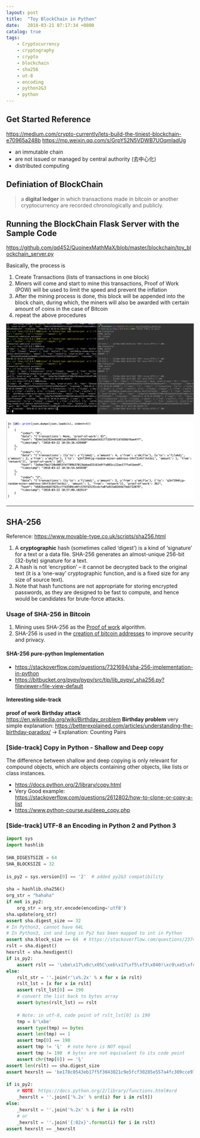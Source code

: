 ```yaml
---
layout: post
title:  "Toy BlockChain in Python"
date:   2018-03-21 07:17:34 +0800
catalog: true
tags: 
    - Cryptocurrency 
    - cryptography 
    - crypto 
    - blockchain 
    - sha256 
    - ut-8 
    - encoding 
    - python2&3
    - python
---
```



## Get Started Reference

<https://medium.com/crypto-currently/lets-build-the-tiniest-blockchain-e70965a248b>
<https://mp.weixin.qq.com/s/GrpY52N5VDWB7UOqmIadUg>

- an immutable chain
- are not issued or managed by central authority (去中心化)
- distributed computing


## Definiation of BlockChain

> a **digital ledger** in which transactions made in bitcoin or another cryptocurrency are recorded chronologically and publicly.

## Running the BlockChain Flask Server with the Sample Code

<https://github.com/qd452/QuoinexMathMaX/blob/master/blockchain/toy_blockchain_server.py>

Basically, the process is

1. Create Transactions (lists of transactions in one block)
2. Miners will come and start to mine this transactions, Proof of Work (POW) will be used to limit the speed and prevent the inflation
3. After the mining process is done, this block will be appended into the block chain, during which, the miners will also be awarded with certain amount of coins in the case of Bitcoin
4. repeat the above procedures

![](/img/in-post/mining_process.png)

![](/img/in-post/blockchain_rslt.png)

---

## SHA-256

Reference: <https://www.movable-type.co.uk/scripts/sha256.html>

1. A **cryptographic** hash (sometimes called ‘digest’) is a kind of ‘signature’ for a text or a data file. SHA-256 generates an almost-unique 256-bit (32-byte) signature for a text.
2. A hash is not ‘encryption’ – it cannot be decrypted back to the original text (it is a ‘one-way’ cryptographic function, and is a fixed size for any size of source text).
3. Note that hash functions are not appropriate for storing encrypted passwords, as they are designed to be fast to compute, and hence would be candidates for brute-force attacks.


### Usage of SHA-256 in Bitcoin

1. Mining uses SHA-256 as the [Proof of work](<https://en.bitcoin.it/wiki/Proof_of_work>) algorithm.
2. SHA-256 is used in the [creation of bitcoin addresses](<https://en.bitcoin.it/wiki/Technical_background_of_version_1_Bitcoin_addresses#How_to_create_Bitcoin_Address>) to improve security and privacy.

#### SHA-256 pure-python Implementation

- <https://stackoverflow.com/questions/7321694/sha-256-implementation-in-python>
- <https://bitbucket.org/pypy/pypy/src/tip/lib_pypy/_sha256.py?fileviewer=file-view-default>

#### Interesting side-track

**proof of work**
**Birthday attack**
<https://en.wikipedia.org/wiki/Birthday_problem>
**Birthday problem** very simple explanation: <https://betterexplained.com/articles/understanding-the-birthday-paradox/> -> Explanation: Counting Pairs

### [Side-track] Copy in Python - Shallow and Deep copy

The difference between shallow and deep copying is only relevant for compound objects, which are objects containing other objects, like lists or class instances.

- <https://docs.python.org/2/library/copy.html>
- Very Good example: <https://stackoverflow.com/questions/2612802/how-to-clone-or-copy-a-list>
- <https://www.python-course.eu/deep_copy.php>

### [Side-track] UTF-8 an Encoding in Python 2 and Python 3

```python
import sys
import hashlib

SHA_DIGESTSIZE = 64
SHA_BLOCKSIZE = 32

is_py2 = sys.version[0] == '2'  # added py2&3 compatibility

sha = hashlib.sha256()
org_str = "hahaha"
if not is_py2:
    org_str = org_str.encode(encoding='utf8')
sha.update(org_str)
assert sha.digest_size == 32
# In Python3, cannot have 64L
# In Python3, int and long in Py2 has been mapped to int in Python
assert sha.block_size == 64  # https://stackoverflow.com/questions/23741762/why-does-python-add-an-l-on-the-end-of-the-result-of-large-exponents
rslt = sha.digest()
hexrslt = sha.hexdigest()
if is_py2:
    assert rslt == '\xbe\x17\x8c\x05C\xeb\x17\xf5\xf3\x040!\xc9\xe5\xfc\xf3\x02\x85\xe5W\xa4\xfc0\x9c\xce\x97\xff\x9c\xa6\x18)\x12'    
else:
    rslt_str = ''.join(r'\x%.2x' % x for x in rslt)
    rslt_lst = [x for x in rslt]
    assert rslt_lst[0] == 190
    # convert the list back to bytes array
    assert bytes(rslt_lst) == rslt
    
    # Note: in utf-8, code point of rslt_lst[0] is 190
    tmp = b'\xbe'
    assert type(tmp) == bytes
    assert len(tmp) == 1
    assert tmp[0] == 190
    assert tmp != '¾'  # note here is NOT equal
    assert tmp != 190  # bytes are not equivalent to its code point
    assert chr(tmp[0]) == '¾'
assert len(rslt) == sha.digest_size
assert hexrslt == 'be178c0543eb17f5f3043021c9e5fcf30285e557a4fc309cce97ff9ca6182912'

if is_py2:
    # NOTE: https://docs.python.org/2/library/functions.html#ord
    _hexrslt = ''.join(['%.2x' % ord(i) for i in rslt])
else:
    _hexrslt = ''.join('%.2x' % i for i in rslt)
    # or
    _hexrslt = ''.join('{:02x}'.format(i) for i in rslt)
assert hexrslt == _hexrslt
```